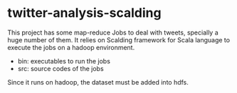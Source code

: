 twitter-analysis-scalding
=========================

This project has some map-reduce Jobs to deal with tweets, specially a huge number of them.
It relies on Scalding framework for Scala language to execute the jobs on a hadoop environment.

- bin: executables to run the jobs
- src: source codes of the jobs

Since it runs on hadoop, the dataset must be added into hdfs. 

